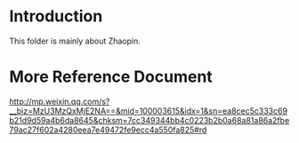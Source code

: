# Introduction
This folder is mainly about Zhaopin.

# More Reference Document
http://mp.weixin.qq.com/s?__biz=MzU3MzQxMjE2NA==&mid=100003615&idx=1&sn=ea8cec5c333c69b21d9d59a4b6da8645&chksm=7cc349344bb4c0223b2b0a68a81a86a2fbe79ac27f602a4280eea7e49472fe9ecc4a550fa825#rd
